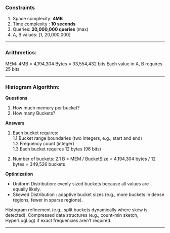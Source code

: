 ### Constraints

1. Space complexity: **4MB**
2. Time complexity : **10 seconds**
3. Queries: **20,000,000 queries** (max)
4. A, B values: [1, 20,000,000]

---

### Arithmetics:

MEM: 4MB = 4,194,304 Bytes = 33,554,432 bits
Each value in A, B requires 25 bits

---

### Histogram Algorithm:

**Questions**
1. How much memory per bucket?
2. How many Buckets?

**Answers**
1. Each bucket requires:  
    1.1 Bucket range boundaries (two integers, e.g., start and end)  
    1.2 Frequency count (integer)  
    1.3 Each bucket requires 12 bytes (96 bits)

2. Number of buckets:
    2.1 B = MEM / BucketSize = 4,194,304 bytes / 12 bytes = 349,526 buckets  

**Optimization**  
- Uniform Distribution: evenly sized buckets because all values are equally likely.
- Skewed Distribution : adaptive bucket sizes (e.g., more buckets in dense regions, fewer in sparse regions).

Histogram refinement (e.g., split buckets dynamically where skew is detected).
Compressed data structures (e.g., count-min sketch, HyperLogLog) if exact frequencies aren't required.

---
